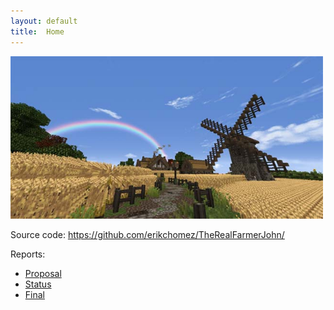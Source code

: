 ```yaml
---
layout: default
title:  Home
---
```


 <img src="https://github.com/erikchomez/TheRealFarmerJohn/blob/main/docs/images/picture.jpeg" width="500">

Source code: https://github.com/erikchomez/TheRealFarmerJohn/

Reports:

- [Proposal](proposal.html)
- [Status](status.html)
- [Final](final.html)

